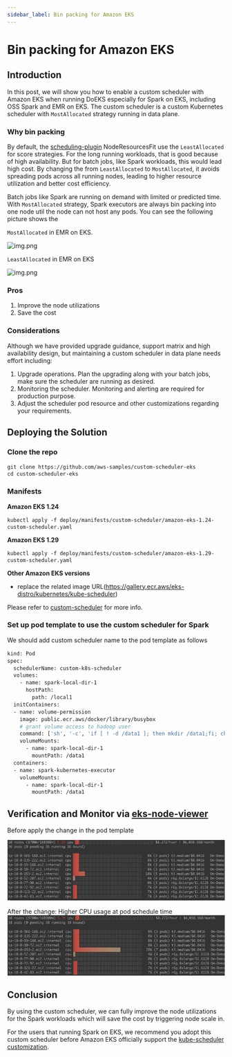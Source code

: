 ```yaml
---
sidebar_label: Bin packing for Amazon EKS
---
```



# Bin packing for Amazon EKS

## Introduction
In this post, we will show you how to enable a custom scheduler with Amazon EKS when running DoEKS especially for Spark on EKS, including OSS Spark and EMR on EKS. The custom scheduler is a custom Kubernetes scheduler with ```MostAllocated``` strategy running in data plane.

### Why bin packing
By default, the [scheduling-plugin](https://kubernetes.io/docs/reference/scheduling/config/#scheduling-plugins) NodeResourcesFit use the ```LeastAllocated``` for score strategies. For the long running workloads, that is good because of high availability. But for batch jobs, like Spark workloads, this would lead high cost. By changing the from ```LeastAllocated``` to ```MostAllocated```, it avoids spreading pods across all running nodes, leading to higher resource utilization and better cost efficiency.

Batch jobs like Spark are running on demand with limited or predicted time. With ```MostAllocated``` strategy, Spark executors are always bin packing into one node util the node can not host any pods. You can see the following picture shows the

```MostAllocated``` in EMR on EKS.

![img.png](img/binpack_singlejob.gif)


```LeastAllocated``` in EMR on EKS

![img.png](img/no_binpacking.gif)

### Pros
1) Improve the node utilizations
2) Save the cost

### Considerations
Although we have provided upgrade guidance, support matrix and high availability design, but maintaining a custom scheduler in data plane needs effort including:
1) Upgrade operations. Plan the upgrading along with your batch jobs, make sure the scheduler are running as desired.
2) Monitoring the scheduler. Monitoring and alerting are required for production purpose.
3) Adjust the scheduler pod resource and other customizations regarding your requirements.

## Deploying the Solution

### Clone the repo

```shell
git clone https://github.com/aws-samples/custom-scheduler-eks
cd custom-scheduler-eks
```

### Manifests

**Amazon EKS 1.24**

```shell
kubectl apply -f deploy/manifests/custom-scheduler/amazon-eks-1.24-custom-scheduler.yaml
```

**Amazon EKS 1.29**

```shell
kubectl apply -f deploy/manifests/custom-scheduler/amazon-eks-1.29-custom-scheduler.yaml
```

**Other Amazon EKS versions**

* replace the related image URL(https://gallery.ecr.aws/eks-distro/kubernetes/kube-scheduler)

Please refer to [custom-scheduler](https://github.com/aws-samples/custom-scheduler-eks) for more info.

### Set up pod template to use the custom scheduler for Spark
We should add custom scheduler name to the pod template as follows
```bash
kind: Pod
spec:
  schedulerName: custom-k8s-scheduler
  volumes:
    - name: spark-local-dir-1
      hostPath:
        path: /local1
  initContainers:
  - name: volume-permission
    image: public.ecr.aws/docker/library/busybox
    # grant volume access to hadoop user
    command: ['sh', '-c', 'if [ ! -d /data1 ]; then mkdir /data1;fi; chown -R 999:1000 /data1']
    volumeMounts:
      - name: spark-local-dir-1
        mountPath: /data1
  containers:
  - name: spark-kubernetes-executor
    volumeMounts:
      - name: spark-local-dir-1
        mountPath: /data1
```


## Verification and Monitor via [eks-node-viewer](https://github.com/awslabs/eks-node-viewer)

Before apply the change in the pod template

![img.png](img/before-binpacking.png)

After the change:  Higher CPU usage at pod schedule time
![img.png](img/after-binpacking.png)

## Conclusion

By using the custom scheduler, we can fully improve the node utilizations for the Spark workloads which will save the cost by triggering node scale in.

For the users that running Spark on EKS, we recommend you adopt this custom scheduler before Amazon EKS officially support the [kube-scheduler customization](https://github.com/aws/containers-roadmap/issues/1468).
